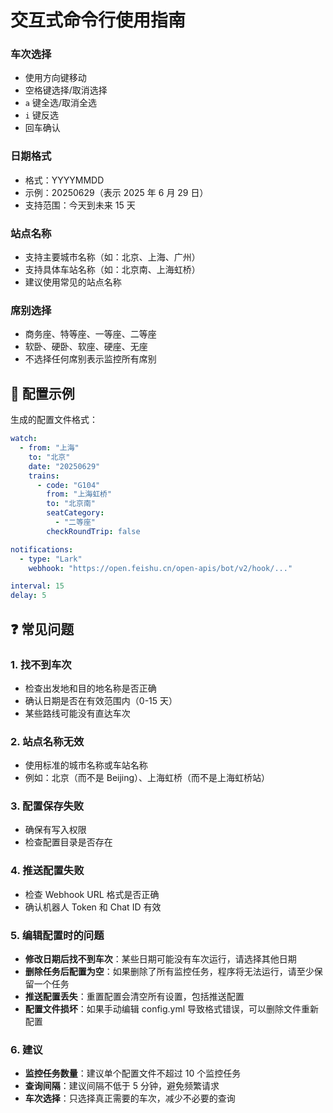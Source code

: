 # 交互式命令行使用指南

### 车次选择

- 使用方向键移动
- 空格键选择/取消选择
- `a` 键全选/取消全选
- `i` 键反选
- 回车确认

### 日期格式

- 格式：YYYYMMDD
- 示例：20250629（表示 2025 年 6 月 29 日）
- 支持范围：今天到未来 15 天

### 站点名称

- 支持主要城市名称（如：北京、上海、广州）
- 支持具体车站名称（如：北京南、上海虹桥）
- 建议使用常见的站点名称

### 席别选择

- 商务座、特等座、一等座、二等座
- 软卧、硬卧、软座、硬座、无座
- 不选择任何席别表示监控所有席别

## 🔧 配置示例

生成的配置文件格式：

```yaml
watch:
  - from: "上海"
    to: "北京"
    date: "20250629"
    trains:
      - code: "G104"
        from: "上海虹桥"
        to: "北京南"
        seatCategory:
          - "二等座"
        checkRoundTrip: false

notifications:
  - type: "Lark"
    webhook: "https://open.feishu.cn/open-apis/bot/v2/hook/..."

interval: 15
delay: 5
```

## ❓ 常见问题

### 1. 找不到车次

- 检查出发地和目的地名称是否正确
- 确认日期是否在有效范围内（0-15 天）
- 某些路线可能没有直达车次

### 2. 站点名称无效

- 使用标准的城市名称或车站名称
- 例如：北京（而不是 Beijing）、上海虹桥（而不是上海虹桥站）

### 3. 配置保存失败

- 确保有写入权限
- 检查配置目录是否存在

### 4. 推送配置失败

- 检查 Webhook URL 格式是否正确
- 确认机器人 Token 和 Chat ID 有效

### 5. 编辑配置时的问题

- **修改日期后找不到车次**：某些日期可能没有车次运行，请选择其他日期
- **删除任务后配置为空**：如果删除了所有监控任务，程序将无法运行，请至少保留一个任务
- **推送配置丢失**：重置配置会清空所有设置，包括推送配置
- **配置文件损坏**：如果手动编辑 config.yml 导致格式错误，可以删除文件重新配置

### 6. 建议

- **监控任务数量**：建议单个配置文件不超过 10 个监控任务
- **查询间隔**：建议间隔不低于 5 分钟，避免频繁请求
- **车次选择**：只选择真正需要的车次，减少不必要的查询
